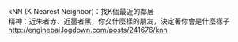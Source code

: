 kNN (K Nearest Neighbor)：找K個最近的鄰居 <br />
精神：近朱者赤、近墨者黑，你交什麼樣的朋友，決定著你會是什麼樣子
http://enginebai.logdown.com/posts/241676/knn
